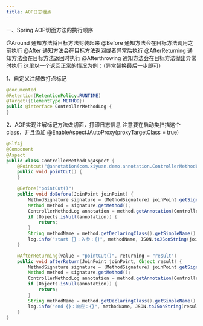 ```yaml
---
title: AOP日志埋点
---
```


一、Spring AOP切面方法的执行顺序

@Around 通知方法将目标方法封装起来
@Before 通知方法会在目标方法调用之前执行
@After 通知方法会在目标方法返回或者异常后执行
@AfterReturning 通知方法会在目标方法返回时执行
@Afterthrowing 通知方法会在目标方法抛出异常时执行
这里以一个返回正常的情况为例：（异常替换最后一步即可）

1、自定义注解做打点标记

```java
@documented
@Retention(RetentionPolicy.RUNTIME)
@Target({ElementType.METHOD})
public @interface ControllerMethodLog {
}
```

2、AOP实现注解标记方法做切面，打印日志信息
注意要在启动类扫描这个class，并且添加 @EnableAspectJAutoProxy(proxyTargetClass = true)

```java
@Slf4j
@Component
@Aspect
public class ControllerMethodLogAspect {
    @Pointcut("@annotation(com.xiyuan.demo.annotation.ControllerMethodLog)")
    public void pointCut() {
    }

    @Before("pointCut()")
    public void doBefore(JoinPoint joinPoint) {
        MethodSignature signature = (MethodSignature) joinPoint.getSignature();
        Method method = signature.getMethod();
        ControllerMethodLog annotation = method.getAnnotation(ControllerMethodLog.class);
        if (Objects.isNull(annotation)) {
            return;
        }
        String methodName = method.getDeclaringClass().getSimpleName() + "." + method.getName();
        log.info("start {}：入参：{}", methodName, JSON.toJSonString(joinPoint.getArgs()));
    }

    @AfterReturning(value = "pointCut()", returning = "result")
    public void afterReturn(JoinPoint joinPoint, Object result) {
        MethodSignature signature = (MethodSignature) joinPoint.getSignature();
        Method method = signature.getMethod();
        ControllerMethodLog annotation = method.getAnnotation(ControllerMethodLog.class);
        if (Objects.isNull(annotation)) {
            return;
        }
        String methodName = method.getDeclaringClass().getSimpleName() + "." + method.getName();
        log.info("end {}：响应：{}", methodName, JSON.toJSonString(result));
    }
}
```
